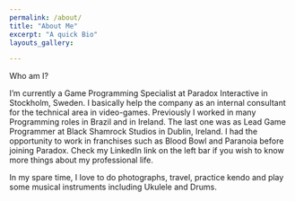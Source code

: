 ```yaml
---
permalink: /about/
title: "About Me"
excerpt: "A quick Bio"
layouts_gallery:

---
```


Who am I?

I’m currently a Game Programming Specialist at Paradox Interactive in Stockholm, Sweden. I basically help the company as an internal consultant for the technical area in video-games. Previously I worked in many Programming roles in Brazil and in Ireland. The last one was as Lead Game Programmer at Black Shamrock Studios in Dublin, Ireland. I had the opportunity to work in franchises such as Blood Bowl and Paranoia before joining Paradox. Check my LinkedIn link on the left bar if you wish to know more things about my professional life.

In my spare time, I love to do photographs, travel, practice kendo and play some musical instruments including Ukulele and Drums.
